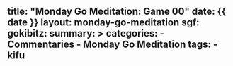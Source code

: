 title: "Monday Go Meditation: Game 00"
date: {{ date }}
layout: monday-go-meditation
sgf:
gokibitz:
summary: >
categories:
	- Commentaries
	- Monday Go Meditation
tags:
	- kifu
---
